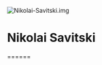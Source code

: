 ![Nikolai-Savitski.img](https://avatars.githubusercontent.com/u/108231516?v=4)
# **Nikolai Savitski**
======
